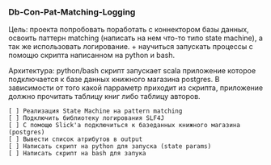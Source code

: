 ### Db-Con-Pat-Matching-Logging
Цель: проекта попробовать поработать с коннектором базы данных,
освоить паттерн matching (написать на нем что-то типо
state machine), а так же использовать логирование. + научиться
запускать процессы с помощю скрипта написанном на python и bash. 

Архитектура: python/bash скрипт запускает scala приложение которое
подключается к базе данных книжного магазина postgres. В 
зависимости от того какой парраметр приходит из скрипта,
приложение должно прочитать таблицу книг либо таблицу авторов.

    [ ] Реализация State Machine на pattern matching
    [ ] Подключить библиотеку логирования SLF4J
    [ ] С помощю Slick'а подключиться к базеданных книжного магазина (postgres)
    [ ] Вывести список атрибутов в output
    [ ] Написать скрипт на python для запуска (state params)
    [ ] Написать скрипт на bash для запука 

